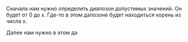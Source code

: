 Сначала нам нужно определить диапозон допустимых значений. Он будет от 0 до х. Где-то в этом дапозоне будет находиться корень из числа х.

Далее нам нужно в этом да